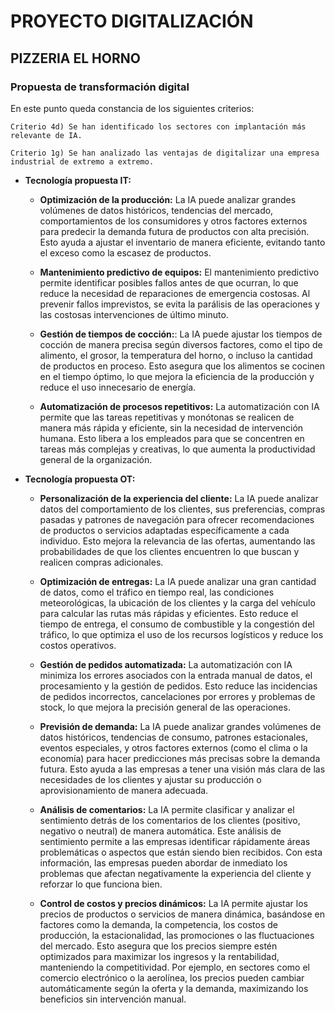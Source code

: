 # PROYECTO DIGITALIZACIÓN
## PIZZERIA EL HORNO

### Propuesta de transformación digital 

En este punto queda constancia de los siguientes criterios:

    Criterio 4d) Se han identificado los sectores con implantación más relevante de IA.

    Criterio 1g) Se han analizado las ventajas de digitalizar una empresa industrial de extremo a extremo.

- **Tecnología propuesta IT:** 

    - **Optimización de la producción:** La IA puede analizar grandes volúmenes de datos históricos, tendencias del mercado, comportamientos de los consumidores y otros factores externos para predecir la demanda futura de productos con alta precisión. Esto ayuda a ajustar el inventario de manera eficiente, evitando tanto el exceso como la escasez de productos.

    - **Mantenimiento predictivo de equipos:** El mantenimiento predictivo permite identificar posibles fallos antes de que ocurran, lo que reduce la necesidad de reparaciones de emergencia costosas. Al prevenir fallos imprevistos, se evita la parálisis de las operaciones y las costosas intervenciones de último minuto.

    - **Gestión de tiempos de cocción:**: La IA puede ajustar los tiempos de cocción de manera precisa según diversos factores, como el tipo de alimento, el grosor, la temperatura del horno, o incluso la cantidad de productos en proceso. Esto asegura que los alimentos se cocinen en el tiempo óptimo, lo que mejora la eficiencia de la producción y reduce el uso innecesario de energía.

    - **Automatización de procesos repetitivos:** La automatización con IA permite que las tareas repetitivas y monótonas se realicen de manera más rápida y eficiente, sin la necesidad de intervención humana. Esto libera a los empleados para que se concentren en tareas más complejas y creativas, lo que aumenta la productividad general de la organización.

- **Tecnología propuesta OT:**

    - **Personalización de la experiencia del cliente:** La IA puede analizar datos del comportamiento de los clientes, sus preferencias, compras pasadas y patrones de navegación para ofrecer recomendaciones de productos o servicios adaptadas específicamente a cada individuo. Esto mejora la relevancia de las ofertas, aumentando las probabilidades de que los clientes encuentren lo que buscan y realicen compras adicionales.

    - **Optimización de entregas:**  La IA puede analizar una gran cantidad de datos, como el tráfico en tiempo real, las condiciones meteorológicas, la ubicación de los clientes y la carga del vehículo para calcular las rutas más rápidas y eficientes. Esto reduce el tiempo de entrega, el consumo de combustible y la congestión del tráfico, lo que optimiza el uso de los recursos logísticos y reduce los costos operativos.

    - **Gestión de pedidos automatizada:** La automatización con IA minimiza los errores asociados con la entrada manual de datos, el procesamiento y la gestión de pedidos. Esto reduce las incidencias de pedidos incorrectos, cancelaciones por errores y problemas de stock, lo que mejora la precisión general de las operaciones.

    - **Previsión de demanda:** La IA puede analizar grandes volúmenes de datos históricos, tendencias de consumo, patrones estacionales, eventos especiales, y otros factores externos (como el clima o la economía) para hacer predicciones más precisas sobre la demanda futura. Esto ayuda a las empresas a tener una visión más clara de las necesidades de los clientes y ajustar su producción o aprovisionamiento de manera adecuada.

    - **Análisis de comentarios:** La IA permite clasificar y analizar el sentimiento detrás de los comentarios de los clientes (positivo, negativo o neutral) de manera automática. Este análisis de sentimiento permite a las empresas identificar rápidamente áreas problemáticas o aspectos que están siendo bien recibidos. Con esta información, las empresas pueden abordar de inmediato los problemas que afectan negativamente la experiencia del cliente y reforzar lo que funciona bien.

    - **Control de costos y precios dinámicos:** La IA permite ajustar los precios de productos o servicios de manera dinámica, basándose en factores como la demanda, la competencia, los costos de producción, la estacionalidad, las promociones o las fluctuaciones del mercado. Esto asegura que los precios siempre estén optimizados para maximizar los ingresos y la rentabilidad, manteniendo la competitividad. Por ejemplo, en sectores como el comercio electrónico o la aerolínea, los precios pueden cambiar automáticamente según la oferta y la demanda, maximizando los beneficios sin intervención manual.
    


